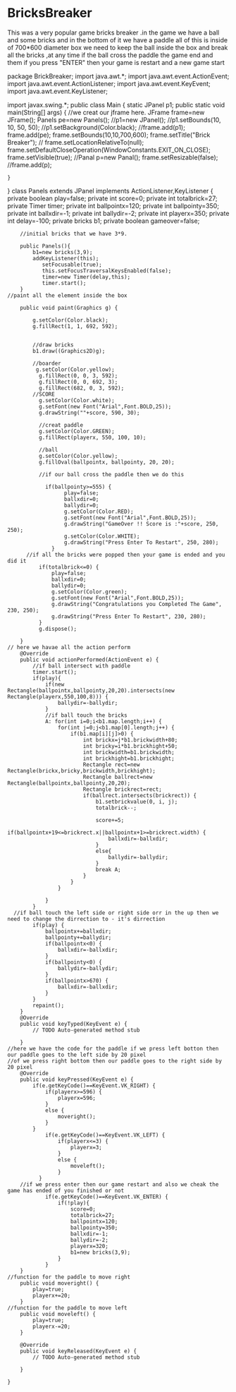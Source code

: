# BricksBreaker
This was a very popular game bricks breaker .in the game we have a ball and some bricks and in the bottom of it we have a paddle all of this is inside of 700*600 diameter box
we need to keep the ball inside the box and break all the bricks ,at any time if the ball cross the paddle the game end and them if you press "ENTER" then your game is restart and a new game start

package BrickBreaker;
import java.awt.*;
import java.awt.event.ActionEvent;
import java.awt.event.ActionListener;
import java.awt.event.KeyEvent;
import java.awt.event.KeyListener;

import javax.swing.*;
public class Main {
 static JPanel p1;
	public static void main(String[] args) {
  //we creat our jframe here.
		JFrame frame=new JFrame();
		Panels pe=new Panels();
		//p1=new JPanel();
		//p1.setBounds(10, 10, 50, 50);
		//p1.setBackground(Color.black);
		//frame.add(p1);
		frame.add(pe);
        frame.setBounds(10,10,700,600);
        frame.setTitle("Brick Breaker");
       // frame.setLocationRelativeTo(null);
		frame.setDefaultCloseOperation(WindowConstants.EXIT_ON_CLOSE);
		frame.setVisible(true);
		//Panal p=new Panal();
		frame.setResizable(false);
		//frame.add(p);
		
	}
}
	class Panels extends JPanel implements ActionListener,KeyListener {
		private boolean play=false;
		private int score=0;
		private int totalbrick=27;
		private Timer timer;
		private int ballpointx=120;
		private int ballpointy=350;
		private int ballxdir=-1;
		private int ballydir=-2;
		private int playerx=350;
		private int delay=-100;
		private bricks b1;
		private boolean gameover=false;
		
		//initial bricks that we have 3*9.
    
		public Panels(){
			b1=new bricks(3,9);
			addKeyListener(this);
			   setFocusable(true);
			   this.setFocusTraversalKeysEnabled(false);
			   timer=new Timer(delay,this);
			   timer.start();
		}
    //paint all the element inside the box
    
		public void paint(Graphics g) {
			
			g.setColor(Color.black);
			g.fillRect(1, 1, 692, 592);
		
			
			//draw bricks
			b1.draw((Graphics2D)g);
			
			//boarder
			 g.setColor(Color.yellow);
			  g.fillRect(0, 0, 3, 592);
			  g.fillRect(0, 0, 692, 3);
			  g.fillRect(682, 0, 3, 592);
			//SCORE
			  g.setColor(Color.white);
			  g.setFont(new Font("Arial",Font.BOLD,25));
			  g.drawString(""+score, 590, 30);
			  
			  //creat paddle
			  g.setColor(Color.GREEN);
			  g.fillRect(playerx, 550, 100, 10);
			  
			  //ball
			  g.setColor(Color.yellow);
			  g.fillOval(ballpointx, ballpointy, 20, 20);
			
			  //if our ball cross the paddle then we do this
        
				if(ballpointy>=555) {
					  play=false;
					  ballxdir=0;
					  ballydir=0;
					  g.setColor(Color.RED);
					  g.setFont(new Font("Arial",Font.BOLD,25));
					  g.drawString("GameOver !! Score is :"+score, 250, 250);
					  g.setColor(Color.WHITE);
					  g.drawString("Press Enter To Restart", 250, 280);
				  }
          //if all the bricks were popped then your game is ended and you did it
			  if(totalbrick<=0) {
				  play=false;
				  ballxdir=0;
				  ballydir=0;
				  g.setColor(Color.green);
				  g.setFont(new Font("Arial",Font.BOLD,25));
				  g.drawString("Congratulations you Completed The Game", 230, 250);
				  g.drawString("Press Enter To Restart", 230, 280);
			  }
			  g.dispose();
			  
		}
    // here we havae all the action perform 
		@Override
		public void actionPerformed(ActionEvent e) {
			//if ball intersect with paddle
			timer.start();
			if(play){
				if(new Rectangle(ballpointx,ballpointy,20,20).intersects(new Rectangle(playerx,550,100,8))) {
					ballydir=-ballydir;
				}
				//if ball touch the bricks
				A: for(int i=0;i<b1.map.length;i++) {
					for(int j=0;j<b1.map[0].length;j++) {
						if(b1.map[i][j]>0) {
							int brickx=j*b1.brickwidth+80;
							int bricky=i*b1.brickhight+50;
							int brickwidth=b1.brickwidth;
							int brickhight=b1.brickhight;
							Rectangle rect=new Rectangle(brickx,bricky,brickwidth,brickhight);
							Rectangle ballrect=new Rectangle(ballpointx,ballpointy,20,20);
							Rectangle brickrect=rect;
							if(ballrect.intersects(brickrect)) {
								b1.setbrickvalue(0, i, j);
								totalbrick--;
								
								score+=5;
								if(ballpointx+19<=brickrect.x||ballpointx+1>=brickrect.width) {
									ballxdir=-ballxdir;
								}
								else{
									ballydir=-ballydir;
								}
								break A;
							}
						}
					}
					
				}
			}
      //if ball touch the left side or right side orr in the up then we need to change the dirrection to - it's dirrection
			if(play) {
				ballpointx+=ballxdir;
				ballpointy+=ballydir;
				if(ballpointx<0) {
					ballxdir=-ballxdir;
				}
				if(ballpointy<0) {
					ballydir=-ballydir;
				}
				if(ballpointx>670) {
					ballxdir=-ballxdir;
				}
			}
			repaint();
		}
		@Override
		public void keyTyped(KeyEvent e) {
			// TODO Auto-generated method stub
			
		}
    //here we have the code for the paddle if we press left botton then our paddle goes to the left side by 20 pixel
    //of we press right bottom then our paddle goes to the right side by 20 pixel
		@Override
		public void keyPressed(KeyEvent e) {
			if(e.getKeyCode()==KeyEvent.VK_RIGHT) {
				if(playerx>=596) {
					playerx=596;
				}
				else {
					moveright();
				}
			}
				if(e.getKeyCode()==KeyEvent.VK_LEFT) {
					if(playerx<=3) {
						playerx=3;
					}
					else {
						moveleft();
					}
			  }
        //if we press enter then our game restart and also we cheak the game has ended of you finished or not
				if(e.getKeyCode()==KeyEvent.VK_ENTER) {
					if(!play){
						score=0;
						totalbrick=27;
						ballpointx=120;
						ballpointy=350;
						ballxdir=-1;
						ballydir=-2;
						playerx=320;
						b1=new bricks(3,9);
					}
				}
		}
    //function for the paddle to move right
		public void moveright() {
			play=true;
			playerx+=20;
		}
    //function for the paddle to move left
		public void moveleft() {
			play=true;
			playerx-=20;
		}

		@Override
		public void keyReleased(KeyEvent e) {
			// TODO Auto-generated method stub
			
		}
		
	}
